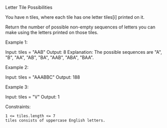 Letter Tile Possibilities

You have n  tiles, where each tile has one letter tiles[i] printed on it.

Return the number of possible non-empty sequences of letters you can make using the letters printed on those tiles.

 
Example 1:

Input: tiles = "AAB"
Output: 8
Explanation: The possible sequences are "A", "B", "AA", "AB", "BA", "AAB", "ABA", "BAA".

Example 2:

Input: tiles = "AAABBC"
Output: 188

Example 3:

Input: tiles = "V"
Output: 1

 
Constraints:

    1 <= tiles.length <= 7
    tiles consists of uppercase English letters.

